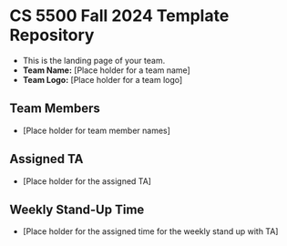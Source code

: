 # CS 5500 Fall 2024 Template Repository

- This is the landing page of your team.
- **Team Name:** [Place holder for a team name]
- **Team Logo:** [Place holder for a team logo]

## Team Members
- [Place holder for team member names]

## Assigned TA
- [Place holder for the assigned TA]

## Weekly Stand-Up Time
- [Place holder for the assigned time for the weekly stand up with TA]